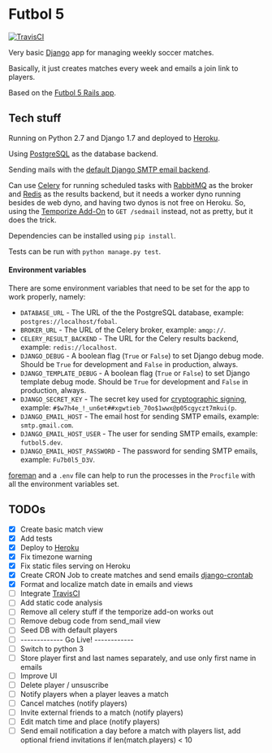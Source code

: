 # Futbol 5

[![TravisCI](https://travis-ci.org/irodrigo17/futbol5-django.svg?branch=master)](https://travis-ci.org/irodrigo17/futbol5-django)

Very basic [Django](https://www.djangoproject.com) app for managing weekly soccer matches.

Basically, it just creates matches every week and emails a join link to players.

Based on the [Futbol 5 Rails app](https://github.com/irodrigo17/fulbol5).


## Tech stuff

Running on Python 2.7 and Django 1.7 and deployed to [Heroku](https://fobal.herokuapp.com).

Using [PostgreSQL](http://www.postgresql.org) as the database backend.

Sending mails with the [default Django SMTP email backend](https://docs.djangoproject.com/en/1.7/topics/email/).

Can use [Celery](http://www.celeryproject.org) for running scheduled tasks with [RabbitMQ](https://www.rabbitmq.com) as the broker and [Redis](http://redis.io) as the results backend, but it needs a worker dyno running besides de web dyno, and having two dynos is not free on Heroku. So, using the [Temporize Add-On](https://www.temporize.net/) to `GET /sedmail` instead, not as pretty, but it does the trick.

Dependencies can be installed using `pip install`.

Tests can be run with `python manage.py test`.


#### Environment variables

There are some environment variables that need to be set for the app to work properly, namely:

- `DATABASE_URL` - The URL of the the PostgreSQL database, example: `postgres://localhost/fobal`.
- `BROKER_URL` - The URL of the Celery broker, example: `amqp://`.
- `CELERY_RESULT_BACKEND` - The URL for the Celery results backend, example: `redis://localhost`.
- `DJANGO_DEBUG` - A boolean flag (`True` or `False`) to set Django debug mode. Should be `True` for development and `False` in production, always.
- `DJANGO_TEMPLATE_DEBUG` - A boolean flag (`True` or `False`) to set Django template debug mode. Should be `True` for development and `False` in production, always.
- `DJANGO_SECRET_KEY` - The secret key used for [cryptographic signing](https://docs.djangoproject.com/en/1.7/topics/signing/), example: `#$w7h4e_!_un6et##xgwtieb_70o$1wwx@p05cgyczt7mkui(p`.
- `DJANGO_EMAIL_HOST` - The email host for sending SMTP emails, example: `smtp.gmail.com`.
- `DJANGO_EMAIL_HOST_USER` - The user for sending SMTP emails, example: `futbol5.dev`.
- `DJANGO_EMAIL_HOST_PASSWORD` - The password for sending SMTP emails, example: `Fu7b0l5_D3V`.

[foreman](https://github.com/ddollar/foreman) and a `.env` file can help to run the processes in the `Procfile` with all the environment variables set.


## TODOs

- [x] Create basic match view
- [x] Add tests
- [x] Deploy to [Heroku](https://devcenter.heroku.com/articles/getting-started-with-python)
- [x] Fix timezone warning
- [x] Fix static files serving on Heroku
- [x] Create CRON Job to create matches and send emails [django-crontab](https://github.com/kraiz/django-crontab)
- [x] Format and localize match date in emails and views
- [ ] Integrate [TravisCI](https://travis-ci.org/)
- [ ] Add static code analysis
- [ ] Remove all celery stuff if the temporize add-on works out
- [ ] Remove debug code from send_mail view
- [ ] Seed DB with default players
- [ ] ------------- Go Live! ------------
- [ ] Switch to python 3
- [ ] Store player first and last names separately, and use only first name in emails
- [ ] Improve UI
- [ ] Delete player / unsuscribe
- [ ] Notify players when a player leaves a match
- [ ] Cancel matches (notify players)
- [ ] Invite external friends to a match (notify players)
- [ ] Edit match time and place (notify players)
- [ ] Send email notification a day before a match with players list, add optional friend invitations if len(match.players) < 10

